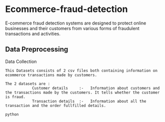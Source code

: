 # Ecommerce-fraud-detection


E-commerce fraud detection systems are designed to protect online businesses and their customers from various forms of fraudulent transactions and activities.


                        
## Data Preprocessing
    
Data Collection

    This Datasets consists of 2 csv files both containing information on ecommerce transactions made by customers.
    
    The 2 datasets are : 
                Customer details     :-   Information about customers and the transactions made by the customers. It tells whether the customer is fraud.
                Transaction details  :-   Information about all the transaction and the order fullfilled details.


``
python
``
